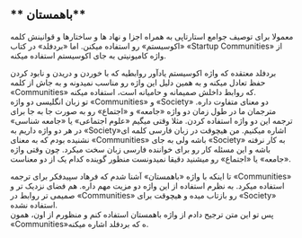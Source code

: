 ## **                                            باهمستان**

معمولا برای توصیف جوامع استارتاپی به همراه اجزا و نهاد ها و ساختارها و قوانینش کلمه «اکوسیستم» رو استفاده میکنن. اما «بردفلد» در کتاب «Startup Communities»  از واژه کامیونیتی به جای اکوسیستم استفاده میکنه.

بردفلد معتقده که واژه اکوسیستم یادآور روابطیه که با خوردن و دریدن و نابود کردن حفظ تعادل میکنه و به همین دلیل این واژه رو مناسب نمیدونه و به جاش از کلمه «Communities» که روابط داخلش صمیمانه و حامیانه است، استفاده میکنه.  
تو زبان انگلیسی دو واژه «Communities» و «Society» دو معنای متفاوت داره. مترجمان ما در طول زمان دو واژه «جامعه» و «اجتماع» رو به صورت جا به جا برای ترجمه این دو واژه استفاده کردن. مثلا وقتی میگیم «علوم اجتماعی» یا «جامعه شناسی» در هر دو واژه داریم به «Society»اشاره میکنیم. من هیچوقت در زبان فارسی کلمه ای نشنیده بودم که به معنای «Communities» باشه ولی به جای «Society» به کار نرفته باشه و این مسئله کار رو برای خواننده فارسی زبان سخت میکرد. چون وقتی واژه «جامعه» یا «اجتماع» رو میشنید دقیقا نمیدونست منظور گوینده کدام یک از دو معناست.

تا اینکه با واژه «باهمستان» آشنا شدم که فرهاد سپیدفکر برای ترجمه «Communities» استفاده میکرد. به نظرم استفاده از این واژه دو مزیت مهم داره. هم فضای نزدیک تر و صمیمی تر روابط در «Communities» رو بازتاب میده و هیچوقت برای «Society» استفاده نشده.  
پس تو این متن ترجیح دادم از واژه باهمستان استفاده کنم و منظورم از اون،‌ همون «Communities»ه که بردفلد اشاره میکنه.

